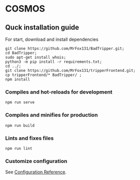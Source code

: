 # COSMOS
## Quck installation guide
For start, download and install dependencies
```
git clone https://github.com/MrFox131/BadTripper.git;
cd BadTripper;
sudo apt-get install whois;
python3 -m pip install -r requirements.txt;
cd ../;
git clone https://github.com/MrFox131/tripperFrontend.git;
cp tripperFrontend/* BadTripper/ ;
npm install
```  
### Compiles and hot-reloads for development
```
npm run serve
```

### Compiles and minifies for production
```
npm run build
```

### Lints and fixes files
```
npm run lint
```

### Customize configuration
See [Configuration Reference](https://cli.vuejs.org/config/).
